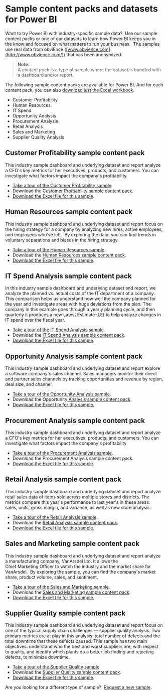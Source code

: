 ﻿<properties 
   pageTitle="Sample content packs and datasets for Power BI"
   description="Sample content packs and datasets for Power BI"
   services="powerbi" 
   documentationCenter="" 
   authors="jastru" 
   manager="mblythe" 
   editor=""
   tags=""/>
 
<tags
   ms.service="powerbi"
   ms.devlang="NA"
   ms.topic="article"
   ms.tgt_pltfrm="NA"
   ms.workload="powerbi"
   ms.date="10/16/2015"
   ms.author="jastru"/>

# Sample content packs and datasets for Power BI  

Want to try Power BI with industry-specific sample data?  Use our sample content packs or one of our datasets to learn how Power BI keeps you in the know and focused on what matters to run your business.  The samples use real data from obviEnce ([www.obvience.com](http://www.obvience.com/)) that has been anonymized.

>**Note:**  
>A *content pack* is a type of sample where the dataset is bundled with a dashboard and/or report.

The following sample content packs are available for Power BI. And for each content pack, you can also [download just the Excel workbook](https://support.powerbi.com/knowledgebase/articles/a%20href="powerbi-sample-downloads.md).

-   Customer Profitability
-   Human Resources
-   IT Spend
-   Opportunity Analysis
-   Procurement Analysis
-   Retail Analysis
-   Sales and Marketing
-   Supplier Quality Analysis

## Customer Profitability sample content pack  
This industry sample dashboard and underlying dataset and report analyze a CFO's key metrics for her executives, products, and customers. You can investigate what factors impact the company's profitability.

-   [Take a tour of the Customer Profitability sample](powerbi-sample-customer-profitability-take-a-tour.md).
-   Download the [Customer Profitability sample content pack](powerbi-sample-connect-to-the-retail-analysis-sample-content-pack.md).
-   [Download the Excel file for this sample](http://go.microsoft.com/fwlink/?LinkId=528592).

## Human Resources sample content pack  
This industry sample dashboard and underlying dataset and report focus on the hiring strategy for a company by analyzing new hires, active employees, and employees who've left.  By exploring the data, you can find trends in voluntary separations and biases in the hiring strategy.

-   [Take a tour of the Human Resources sample](powerbi-sample-human-resources-take-a-tour.md).
-   Download the [Human Resources sample content pack](powerbi-sample-connect-to-the-retail-analysis-sample-content-pack.md).
-   [Download the Excel file for this sample](http://go.microsoft.com/fwlink/?LinkId=528592).

## IT Spend Analysis sample content pack  
In this industry sample dashboard and underlying dataset and report, we analyze the planned vs. actual costs of the IT department of a company. This comparison helps us understand how well the company planned for the year and investigate areas with huge deviations from the plan. The company in this example goes through a yearly planning cycle, and then quarterly it produces a new Latest Estimate (LE) to help analyze changes in IT spend over the fiscal year.

-   [Take a tour of the IT Spend Analysis sample](powerbi-sample-it-spend-analysis-sample-for-power-bi-take-a-tour.md).
-   Download the [IT Spend Analysis](powerbi-sample-connect-to-the-retail-analysis-sample-content-pack.md)[ sample content pack](powerbi-sample-connect-to-the-retail-analysis-sample-content-pack.md).
-   [Download the Excel file for this sample](powerbi-sample-downloads.md).

## Opportunity Analysis sample content pack  
This industry sample dashboard and underlying dataset and report explore a software company's sales channel. Sales managers monitor their direct and partner sales channels by tracking opportunities and revenue by region, deal size, and channel.

-   [Take a tour of the Opportunity Analysis sample](powerbi-sample-opportunity-analysis-take-a-tour.md).
-   Download the Opportunity[ Analysis sample content pack](powerbi-sample-connect-to-the-retail-analysis-sample-content-pack.md).
-   [Download the Excel file for this sample.](http://go.microsoft.com/fwlink/?LinkId=528592)

## Procurement Analysis sample content pack  
This industry sample dashboard and underlying dataset and report analyze a CFO's key metrics for her executives, products, and customers. You can investigate what factors impact the company's profitability

-   [Take a tour of the Procurement Analysis sample](powerbi-sample-procurement-analysis-take-a-tour.md).
-   Download the Procurement Analysis sample content pack.
-   [Download the Excel file for this sample](http://go.microsoft.com/fwlink/?LinkId=528592).

## Retail Analysis sample content pack  
This industry sample dashboard and underlying dataset and report analyze retail sales data of items sold across multiple stores and districts. The metrics compare this year's performance to last year's in these areas: sales, units, gross margin, and variance, as well as new store analysis.

-   [Take a tour of the Retail Analysis sample](powerbi-sample-retail-analysis-take-a-tour.md).
-   Download the [Retail Analysis sample content pack](powerbi-sample-connect-to-the-retail-analysis-sample-content-pack.md).
-   [Download the Excel file for this sample.](http://go.microsoft.com/fwlink/?LinkId=528592)

## Sales and Marketing sample content pack  
This industry sample dashboard and underlying dataset and report analyze a manufacturing company, VanArsdel Ltd. It allows the Chief Marketing Officer to watch the industry and the market share for VanArsdel.  By exploring the sample, you can find the company's market share, product volume, sales, and sentiment.

-   [Take a tour of the Sales and Marketing sample](powerbi-sample-sales-and-marketing-take-a-tour.md).
-   Download the [Sales and Marketing sample content pack](powerbi-sample-connect-to-the-retail-analysis-sample-content-pack.md).
-   [Download the Excel file for this sample.](http://go.microsoft.com/fwlink/?LinkId=528592)

## Supplier Quality sample content pack  
This industry sample dashboard and underlying dataset and report focus on one of the typical supply chain challenges — supplier quality analysis. Two primary metrics are at play in this analysis: total number of defects and the total downtime that these defects caused. This sample has two main objectives: understand who the best and worst suppliers are, with respect to quality, and identify which plants do a better job finding and rejecting defects, to minimize downtime.

-   [Take a tour of the Supplier Quality sample](powerbi-sample-supplier-quality-analysis-sample-for-power-bi-take-a-tour.md).
-   Download the [Supplier Quality sample content pack](powerbi-sample-connect-to-the-retail-analysis-sample-content-pack.md).
-   [Download the Excel file for this sample](http://go.microsoft.com/fwlink/?LinkId=528592).

Are you looking for a different type of sample?  [Request a new sample](http://support.powerbi.com/forums/265200-power-bi/category/91332-samples).  